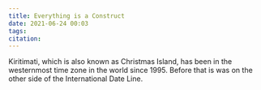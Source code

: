 ```yaml
---
title: Everything is a Construct
date: 2021-06-24 00:03
tags: 
citation: 
---
```

Kiritimati, which is also known as Christmas Island, has been in the westernmost time zone in the world since 1995. Before that is was on the other side of the International Date Line.

